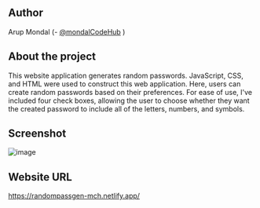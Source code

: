 ## Author
Arup Mondal (- [@mondalCodeHub](https://github.com/mondalCodeHub) )

## About the project 
This website application generates random passwords. JavaScript, CSS, and HTML were used to construct this web application. Here, users can create random passwords based on their preferences. For ease of use, I've included four check boxes, allowing the user to choose whether they want the created password to include all of the letters, numbers, and symbols.


## Screenshot
![image](https://user-images.githubusercontent.com/88100576/197722062-ff396580-e006-472a-ad5a-a34ddb1b9c0d.png)



## Website URL 
https://randompassgen-mch.netlify.app/
